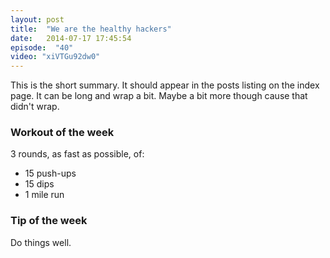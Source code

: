 ```yaml
---
layout: post
title:  "We are the healthy hackers"
date:   2014-07-17 17:45:54
episode:  "40"
video: "xiVTGu92dw0"
---
```


This is the short summary. It should appear in the posts listing on the index
page. It can be long and wrap a bit. Maybe a bit more though cause that didn't
wrap.

### Workout of the week

3 rounds, as fast as possible, of:

  - 15 push-ups
  - 15 dips
  - 1 mile run

### Tip of the week

Do things well.
